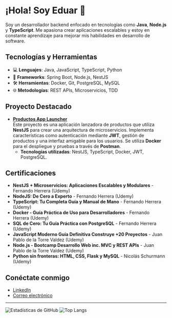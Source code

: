 # ¡Hola! Soy Eduar 👋

Soy un desarrollador backend enfocado en tecnologías como **Java**, **Node.js** y **TypeScript**. Me apasiona crear aplicaciones escalables y estoy en constante aprendizaje para mejorar mis habilidades en desarrollo de software.

## Tecnologías y Herramientas
- 💻 **Lenguajes**: Java, JavaScript, TypeScript, Python
- 🚀 **Frameworks**: Spring Boot, Node.js, NestJS
- 🛠️ **Herramientas**: Docker, Git, PostgreSQL, MySQL
- 🌐 **Metodologías**: REST APIs, Microservicios, TDD

## Proyecto Destacado
- [**Productos App Launcher**](https://github.com/TrujiDev/products-app-launcher)  
  Este proyecto es una aplicación lanzadora de productos que utiliza **NestJS** para crear una arquitectura de microservicios. Implementa características como autenticación mediante **JWT**, gestión de productos y una interfaz amigable para los usuarios. Se utiliza **Docker** para el despliegue y pruebas a través de **Postman**.
  - **Tecnologías utilizadas**: NestJS, TypeScript, Docker, JWT, PostgreSQL.

## Certificaciones
- **NestJS + Microservicios: Aplicaciones Escalables y Modulares** - Fernando Herrera (Udemy)
- **NodeJS: De Cero a Experto** - Fernando Herrera (Udemy)
- **TypeScript: Tu Completa Guía y Manual de Mano** - Fernando Herrera (Udemy)
- **Docker - Guía Práctica de Uso para Desarrolladores** - Fernando Herrera (Udemy)
- **SQL de Cero: Tu Guía Práctica con PostgreSQL** - Fernando Herrera (Udemy)
- **JavaScript Moderno Guía Definitiva Construye +20 Proyectos** - Juan Pablo de la Torre Valdez (Udemy)
- **Node.js - Bootcamp Desarrollo Web inc. MVC y REST APIs** - Juan Pablo de la Torre Valdez (Udemy)
- **Python sin fronteras: HTML, CSS, Flask y MySQL** - Nicolás Schurmann (Udemy)

## Conéctate conmigo
- [LinkedIn](https://www.linkedin.com/in/trujidev/)
- [Correo electrónico](mailto:eetgrisales@gmail.com)

---

![Estadísticas de GitHub](https://github-readme-stats.vercel.app/api?username=TrujiDev&show_icons=true&theme=radical)
![Top Langs](https://github-readme-stats.vercel.app/api/top-langs/?username=TrujiDev&layout=compact)
